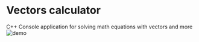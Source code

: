 # Vectors calculator
C++ Console application for solving math equations with vectors and more
![demo](https://i.imgur.com/EPgBgCt.gif)
